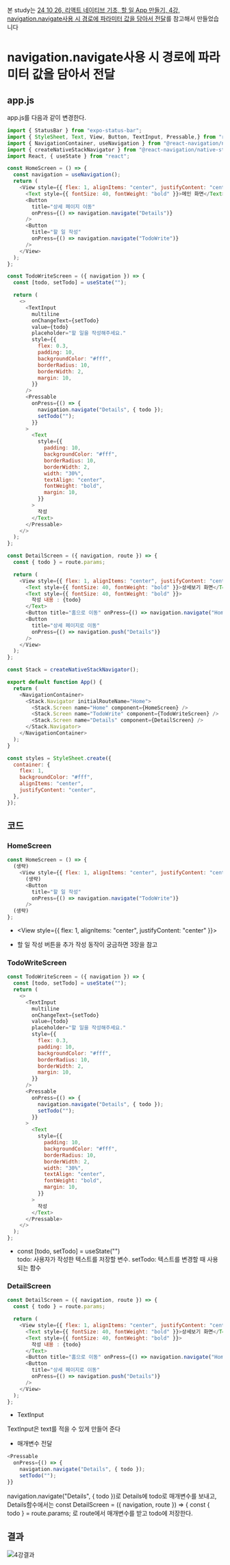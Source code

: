 본 study는 
[24 10 26, 리액트 네이티브 기초, 할 일 App 만들기, 4강, navigation.navigate사용 시 경로에 파라미터 값을 담아서 전달](https://www.youtube.com/watch?v=KleIKaUkiDI&list=PLmAWMAo-opQzg5QxYoii1HZXFURstlhqq&index=34)를 참고해서 만들었습니다
# navigation.navigate사용 시 경로에 파라미터 값을 담아서 전달

## app.js
app.js를 다음과 같이 변경한다.
```javascript
import { StatusBar } from "expo-status-bar";
import { StyleSheet, Text, View, Button, TextInput, Pressable,} from "react-native";
import { NavigationContainer, useNavigation } from "@react-navigation/native";
import { createNativeStackNavigator } from "@react-navigation/native-stack";
import React, { useState } from "react";

const HomeScreen = () => {
  const navigation = useNavigation();
  return (
    <View style={{ flex: 1, alignItems: "center", justifyContent: "center" }}>
      <Text style={{ fontSize: 40, fontWeight: "bold" }}>메인 화면</Text>
      <Button
        title="상세 페이지 이동"
        onPress={() => navigation.navigate("Details")}
      />
      <Button
        title="할 일 작성"
        onPress={() => navigation.navigate("TodoWrite")}
      />
    </View>
  );
};

const TodoWriteScreen = ({ navigation }) => {
  const [todo, setTodo] = useState("");

  return (
    <>
      <TextInput
        multiline
        onChangeText={setTodo}
        value={todo}
        placeholder="할 일을 작성해주세요."
        style={{
          flex: 0.3,
          padding: 10,
          backgroundColor: "#fff",
          borderRadius: 10,
          borderWidth: 2,
          margin: 10,
        }}
      />
      <Pressable
        onPress={() => {
          navigation.navigate("Details", { todo });
          setTodo("");
        }}
      >
        <Text
          style={{
            padding: 10,
            backgroundColor: "#fff",
            borderRadius: 10,
            borderWidth: 2,
            width: "30%",
            textAlign: "center",
            fontWeight: "bold",
            margin: 10,
          }}
        >
          작성
        </Text>
      </Pressable>
    </>
  );
};

const DetailScreen = ({ navigation, route }) => {
  const { todo } = route.params;

  return (
    <View style={{ flex: 1, alignItems: "center", justifyContent: "center" }}>
      <Text style={{ fontSize: 40, fontWeight: "bold" }}>상세보기 화면</Text>
      <Text style={{ fontSize: 40, fontWeight: "bold" }}>
        작성 내용 : {todo}
      </Text>
      <Button title="홈으로 이동" onPress={() => navigation.navigate("Home")} />
      <Button
        title="상세 페이지로 이동"
        onPress={() => navigation.push("Details")}
      />
    </View>
  );
};

const Stack = createNativeStackNavigator();

export default function App() {
  return (
    <NavigationContainer>
      <Stack.Navigator initialRouteName="Home">
        <Stack.Screen name="Home" component={HomeScreen} />
        <Stack.Screen name="TodoWrite" component={TodoWriteScreen} />
        <Stack.Screen name="Details" component={DetailScreen} />
      </Stack.Navigator>
    </NavigationContainer>
  );
}

const styles = StyleSheet.create({
  container: {
    flex: 1,
    backgroundColor: "#fff",
    alignItems: "center",
    justifyContent: "center",
  },
});
```
## 코드
### HomeScreen
```javascript
const HomeScreen = () => {
  (생략)
    <View style={{ flex: 1, alignItems: "center", justifyContent: "center" }}>
      (생략)
      <Button
        title="할 일 작성"
        onPress={() => navigation.navigate("TodoWrite")}
      />
  (생략)
};
```
- \<View style={{ flex: 1, alignItems: "center", justifyContent: "center" }}>
  
- 할 일 작성 버튼을 추가 작성 동작이 궁금하면 3장을 참고

### TodoWriteScreen
``` javascript
const TodoWriteScreen = ({ navigation }) => {
  const [todo, setTodo] = useState("");
  return (
    <>
      <TextInput
        multiline
        onChangeText={setTodo}
        value={todo}
        placeholder="할 일을 작성해주세요."
        style={{
          flex: 0.3,
          padding: 10,
          backgroundColor: "#fff",
          borderRadius: 10,
          borderWidth: 2,
          margin: 10,
        }}
      />
      <Pressable
        onPress={() => {
          navigation.navigate("Details", { todo });
          setTodo("");
        }}
      >
        <Text
          style={{
            padding: 10,
            backgroundColor: "#fff",
            borderRadius: 10,
            borderWidth: 2,
            width: "30%",
            textAlign: "center",
            fontWeight: "bold",
            margin: 10,
          }}
        >
          작성
        </Text>
      </Pressable>
    </>
  );
};
```
- const [todo, setTodo] = useState("")<br>
  todo: 사용자가 작성한 텍스트를 저장할 변수. setTodo: 텍스트를 변경할 때 사용되는 함수
 

### DetailScreen
```javascript
const DetailScreen = ({ navigation, route }) => {
  const { todo } = route.params;

  return (
    <View style={{ flex: 1, alignItems: "center", justifyContent: "center" }}>
      <Text style={{ fontSize: 40, fontWeight: "bold" }}>상세보기 화면</Text>
      <Text style={{ fontSize: 40, fontWeight: "bold" }}>
        작성 내용 : {todo}
      </Text>
      <Button title="홈으로 이동" onPress={() => navigation.navigate("Home")} />
      <Button
        title="상세 페이지로 이동"
        onPress={() => navigation.push("Details")}
      />
    </View>
  );
};

```

- TextInput

TextInput은 text를 적을 수 있게 만들어 준다
- 매개변수 전달
```javascript
<Pressable
  onPress={() => {
    navigation.navigate("Details", { todo });
    setTodo("");
}}
```
navigation.navigate("Details", { todo })로 Details에 todo로 매개변수를 보내고, <br>
Details함수에서는 const DetailScreen = ({ navigation, route }) => { const { todo } = route.params; 로 route에서 매개변수를 받고 todo에 저장한다.

## 결과
![4강결과](https://github.com/user-attachments/assets/2dfba881-1f55-4afc-a2ca-dc11555f9769)


